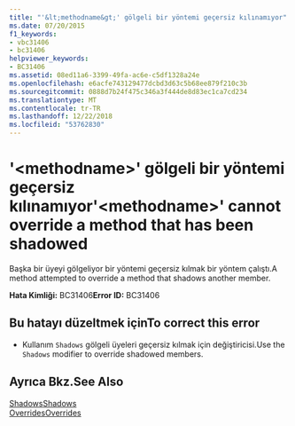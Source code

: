 ```yaml
---
title: "'&lt;methodname&gt;' gölgeli bir yöntemi geçersiz kılınamıyor"
ms.date: 07/20/2015
f1_keywords:
- vbc31406
- bc31406
helpviewer_keywords:
- BC31406
ms.assetid: 08ed11a6-3399-49fa-ac6e-c5df1328a24e
ms.openlocfilehash: e6acfe743129477dcbd3d63c5b68ee879f210c3b
ms.sourcegitcommit: 0888d7b24f475c346a3f444de8d83ec1ca7cd234
ms.translationtype: MT
ms.contentlocale: tr-TR
ms.lasthandoff: 12/22/2018
ms.locfileid: "53762830"
---
```

# <a name="ltmethodnamegt-cannot-override-a-method-that-has-been-shadowed"></a><span data-ttu-id="44f50-102">'&lt;methodname&gt;' gölgeli bir yöntemi geçersiz kılınamıyor</span><span class="sxs-lookup"><span data-stu-id="44f50-102">'&lt;methodname&gt;' cannot override a method that has been shadowed</span></span>
<span data-ttu-id="44f50-103">Başka bir üyeyi gölgeliyor bir yöntemi geçersiz kılmak bir yöntem çalıştı.</span><span class="sxs-lookup"><span data-stu-id="44f50-103">A method attempted to override a method that shadows another member.</span></span>  
  
 <span data-ttu-id="44f50-104">**Hata Kimliği:** BC31406</span><span class="sxs-lookup"><span data-stu-id="44f50-104">**Error ID:** BC31406</span></span>  
  
## <a name="to-correct-this-error"></a><span data-ttu-id="44f50-105">Bu hatayı düzeltmek için</span><span class="sxs-lookup"><span data-stu-id="44f50-105">To correct this error</span></span>  
  
-   <span data-ttu-id="44f50-106">Kullanım `Shadows` gölgeli üyeleri geçersiz kılmak için değiştiricisi.</span><span class="sxs-lookup"><span data-stu-id="44f50-106">Use the `Shadows` modifier to override shadowed members.</span></span>  
  
## <a name="see-also"></a><span data-ttu-id="44f50-107">Ayrıca Bkz.</span><span class="sxs-lookup"><span data-stu-id="44f50-107">See Also</span></span>  
 [<span data-ttu-id="44f50-108">Shadows</span><span class="sxs-lookup"><span data-stu-id="44f50-108">Shadows</span></span>](../../visual-basic/language-reference/modifiers/shadows.md)  
 [<span data-ttu-id="44f50-109">Overrides</span><span class="sxs-lookup"><span data-stu-id="44f50-109">Overrides</span></span>](../../visual-basic/language-reference/modifiers/overrides.md)
